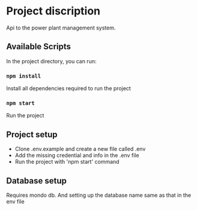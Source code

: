 # Project discription

Api to the power plant management system.

## Available Scripts

In the project directory, you can run:

### `npm install`

Install all dependencies required to run the project

### `npm start`

Run the project

## Project setup

- Clone .env.example and create a new file called .env
- Add the missing credential and info in the .env file
- Run the project with 'npm start' command

## Database setup

Requires mondo db. And setting up the database name same as that in the env file
